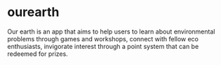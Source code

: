 # ourearth

Our earth is an app that aims to help users to learn about environmental problems through games and workshops, connect with fellow eco enthusiasts, invigorate interest through a point system that can be redeemed for prizes. 
